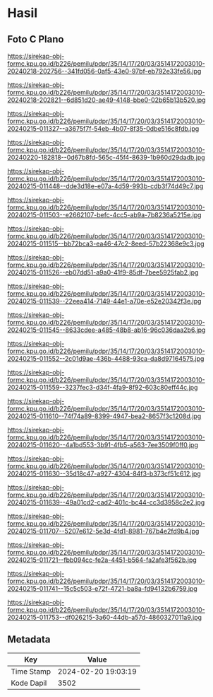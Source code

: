 # Hasil

## Foto C Plano

https://sirekap-obj-formc.kpu.go.id/b226/pemilu/pdpr/35/14/17/20/03/3514172003010-20240218-202756--341fd056-0af5-43e0-97bf-eb792e33fe56.jpg

https://sirekap-obj-formc.kpu.go.id/b226/pemilu/pdpr/35/14/17/20/03/3514172003010-20240218-202821--6d851d20-ae49-4148-bbe0-02b65b13b520.jpg

https://sirekap-obj-formc.kpu.go.id/b226/pemilu/pdpr/35/14/17/20/03/3514172003010-20240215-011327--a3675f7f-54eb-4b07-8f35-0dbe516c8fdb.jpg

https://sirekap-obj-formc.kpu.go.id/b226/pemilu/pdpr/35/14/17/20/03/3514172003010-20240220-182818--0d67b8fd-565c-45f4-8639-1b960d29dadb.jpg

https://sirekap-obj-formc.kpu.go.id/b226/pemilu/pdpr/35/14/17/20/03/3514172003010-20240215-011448--dde3d18e-e07a-4d59-993b-cdb3f74d49c7.jpg

https://sirekap-obj-formc.kpu.go.id/b226/pemilu/pdpr/35/14/17/20/03/3514172003010-20240215-011503--e2662107-befc-4cc5-ab9a-7b8236a5215e.jpg

https://sirekap-obj-formc.kpu.go.id/b226/pemilu/pdpr/35/14/17/20/03/3514172003010-20240215-011515--bb72bca3-ea46-47c2-8eed-57b22368e9c3.jpg

https://sirekap-obj-formc.kpu.go.id/b226/pemilu/pdpr/35/14/17/20/03/3514172003010-20240215-011526--eb07dd51-a9a0-41f9-85df-7bee5925fab2.jpg

https://sirekap-obj-formc.kpu.go.id/b226/pemilu/pdpr/35/14/17/20/03/3514172003010-20240215-011539--22eea414-7149-44e1-a70e-e52e20342f3e.jpg

https://sirekap-obj-formc.kpu.go.id/b226/pemilu/pdpr/35/14/17/20/03/3514172003010-20240215-011545--8633cdee-a485-48b8-ab16-96c036daa2b6.jpg

https://sirekap-obj-formc.kpu.go.id/b226/pemilu/pdpr/35/14/17/20/03/3514172003010-20240215-011552--2c01d9ae-436b-4488-93ca-da8d97164575.jpg

https://sirekap-obj-formc.kpu.go.id/b226/pemilu/pdpr/35/14/17/20/03/3514172003010-20240215-011559--3237fec3-d34f-4fa9-8f92-603c80eff44c.jpg

https://sirekap-obj-formc.kpu.go.id/b226/pemilu/pdpr/35/14/17/20/03/3514172003010-20240215-011610--74f74a89-8399-4947-bea2-8657f3c1208d.jpg

https://sirekap-obj-formc.kpu.go.id/b226/pemilu/pdpr/35/14/17/20/03/3514172003010-20240215-011620--4a1bd553-3b91-4fb5-a563-7ee3509f0ff0.jpg

https://sirekap-obj-formc.kpu.go.id/b226/pemilu/pdpr/35/14/17/20/03/3514172003010-20240215-011630--35d18c47-a927-4304-84f3-b373cf51c612.jpg

https://sirekap-obj-formc.kpu.go.id/b226/pemilu/pdpr/35/14/17/20/03/3514172003010-20240215-011639--49a01cd2-cad2-401c-bc44-cc3d3958c2e2.jpg

https://sirekap-obj-formc.kpu.go.id/b226/pemilu/pdpr/35/14/17/20/03/3514172003010-20240215-011707--5207e612-5e3d-4fd1-8981-767b4e2fd9b4.jpg

https://sirekap-obj-formc.kpu.go.id/b226/pemilu/pdpr/35/14/17/20/03/3514172003010-20240215-011721--fbb094cc-fe2a-4451-b564-fa2afe3f562b.jpg

https://sirekap-obj-formc.kpu.go.id/b226/pemilu/pdpr/35/14/17/20/03/3514172003010-20240215-011741--15c5c503-e72f-4721-ba8a-fd94132b6759.jpg

https://sirekap-obj-formc.kpu.go.id/b226/pemilu/pdpr/35/14/17/20/03/3514172003010-20240215-011753--df026215-3a60-44db-a57d-4860327011a9.jpg


## Metadata

| Key        | Value               |
| ---------- | ------------------- |
| Time Stamp | 2024-02-20 19:03:19 |
| Kode Dapil | 3502                |



